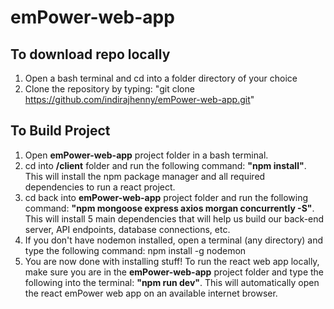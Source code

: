# emPower-web-app 

## To download repo locally

1. Open a bash terminal and cd into a folder directory of your choice
2. Clone the repository by typing: "git clone https://github.com/indirajhenny/emPower-web-app.git"

## To Build Project

1. Open **emPower-web-app** project folder in a bash terminal.
2. cd into **/client** folder and run the following command: **"npm install"**. This will install the npm package manager and all required dependencies to run a react project. 
3. cd back into **emPower-web-app** project folder and run the following command: **"npm mongoose express axios morgan concurrently -S"**. This will install 5 main dependencies that will help us build our back-end server, API endpoints, database connections, etc. 
4. If you don't have nodemon installed, open a terminal (any directory) and type the following command: npm install -g nodemon
5. You are now done with installing stuff! To run the react web app locally, make sure you are in the **emPower-web-app** project folder and type the following into the terminal: **"npm run dev"**. This will automatically open the react emPower web app on an available internet browser.


  
  

  
  
